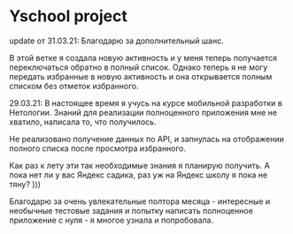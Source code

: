 # Yschool project

update от 31.03.21:
Благодарю за дополнительный шанс.

В этой ветке я создала новую активность и у меня теперь получается переключаться обратно в полный список. 
Однако теперь я не могу передать избранные в новую активность и она открывается полным списком без отметок избранного.

 29.03.21:
 В настоящее время я учусь на курсе мобильной разработки в Нетологии.
Знаний для реализации полноценного приложения мне не хватило, написала то, что получилось.

Не реализовано получение данных по API, и запнулась на отображении полного списка после просмотра избранного. 

Как раз к лету эти так необходимые знания я планирую получить. 
А пока нет ли у вас Яндекс садика, раз уж на Яндекс школу я пока не тяну? )))

Благодарю за очень увлекательные полтора месяца - 
интересные и необычные тестовые задания и попытку написать полноценное приложение с нуля - я многое узнала и попробовала.

